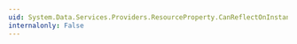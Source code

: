 ```yaml
---
uid: System.Data.Services.Providers.ResourceProperty.CanReflectOnInstanceTypeProperty
internalonly: False
---
```

